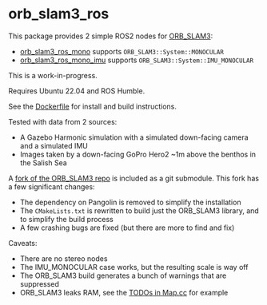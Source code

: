 # orb_slam3_ros

This package provides 2 simple ROS2 nodes for [ORB_SLAM3](https://github.com/UZ-SLAMLab/ORB_SLAM3):
* [orb_slam3_ros_mono](src/mono.cpp) supports `ORB_SLAM3::System::MONOCULAR`
* [orb_slam3_ros_mono_imu](src/mono.cpp) supports `ORB_SLAM3::System::IMU_MONOCULAR`

This is a work-in-progress.

Requires Ubuntu 22.04 and ROS Humble.

See the [Dockerfile](Dockerfile) for install and build instructions.

Tested with data from 2 sources:
* A Gazebo Harmonic simulation with a simulated down-facing camera and a simulated IMU
* Images taken by a down-facing GoPro Hero2 ~1m above the benthos in the Salish Sea

A [fork of the ORB_SLAM3 repo](https://github.com/clydemcqueen/ORB_SLAM3/tree/ros2_humble) is included as a git submodule.
This fork has a few significant changes:
* The dependency on Pangolin is removed to simplify the installation
* The `CMakeLists.txt` is rewritten to build just the ORB_SLAM3 library, and to simplify the build process
* A few crashing bugs are fixed (but there are more to find and fix)

Caveats:
* There are no stereo nodes
* The IMU_MONOCULAR case works, but the resulting scale is way off
* The ORB_SLAM3 build generates a bunch of warnings that are suppressed
* ORB_SLAM3 leaks RAM, see the [TODOs in Map.cc](https://github.com/UZ-SLAMLab/ORB_SLAM3/blob/4452a3c4ab75b1cde34e5505a36ec3f9edcdc4c4/src/Map.cc#L103) for example
